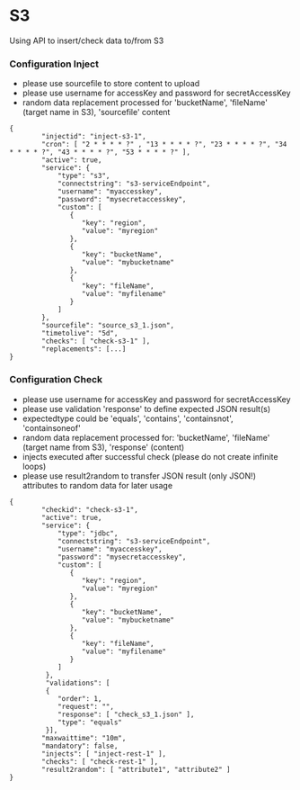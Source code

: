 # S3

Using API to insert/check data to/from S3

### Configuration Inject

* please use sourcefile to store content to upload
* please use username for accessKey and password for secretAccessKey
* random data replacement processed for 'bucketName', 'fileName' (target name in S3), 'sourcefile' content

```
{
        "injectid": "inject-s3-1",
        "cron": [ "2 * * * * ?" , "13 * * * * ?", "23 * * * * ?", "34 * * * * ?", "43 * * * * ?", "53 * * * * ?" ],
        "active": true,
        "service": {
            "type": "s3",
            "connectstring": "s3-serviceEndpoint",
            "username": "myaccesskey",
            "password": "mysecretaccesskey",
            "custom": [
               {
                  "key": "region",
                  "value": "myregion"
               },               
               {
                  "key": "bucketName",
                  "value": "mybucketname"
               },
               {
                  "key": "fileName",
                  "value": "myfilename"
               }
            ]
        },       
        "sourcefile": "source_s3_1.json",
        "timetolive": "5d",
        "checks": [ "check-s3-1" ],
        "replacements": [...]
}
```

### Configuration Check

* please use username for accessKey and password for secretAccessKey
* please use validation 'response' to define expected JSON result(s)
* expectedtype could be 'equals', 'contains', 'containsnot', 'containsoneof'
* random data replacement processed for: 'bucketName', 'fileName' (target name from S3), 'response' (content)
* injects executed after successful check (please do not create infinite loops)
* please use result2random to transfer JSON result (only JSON!) attributes to random data for later usage

```
{
        "checkid": "check-s3-1",  
        "active": true,
        "service": {
            "type": "jdbc",
            "connectstring": "s3-serviceEndpoint",
            "username": "myaccesskey",
            "password": "mysecretaccesskey",
            "custom": [
               {
                  "key": "region",
                  "value": "myregion"
               },
               {
                  "key": "bucketName",
                  "value": "mybucketname"
               },
               {
                  "key": "fileName",
                  "value": "myfilename"
               }
            ]
         },
         "validations": [
         {
            "order": 1,
            "request": "",
            "response": [ "check_s3_1.json" ],
            "type": "equals"
         }],
        "maxwaittime": "10m",
        "mandatory": false,
        "injects": [ "inject-rest-1" ],
        "checks": [ "check-rest-1" ],
        "result2random": [ "attribute1", "attribute2" ]
}
```
